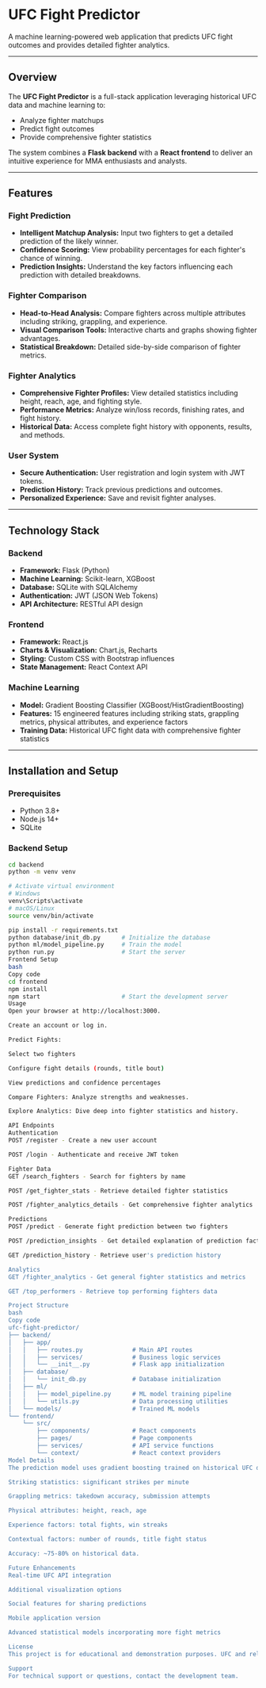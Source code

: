 
# UFC Fight Predictor

A machine learning-powered web application that predicts UFC fight outcomes and provides detailed fighter analytics.

---

## Overview

The **UFC Fight Predictor** is a full-stack application leveraging historical UFC data and machine learning to:

- Analyze fighter matchups
- Predict fight outcomes
- Provide comprehensive fighter statistics  

The system combines a **Flask backend** with a **React frontend** to deliver an intuitive experience for MMA enthusiasts and analysts.

---

## Features

### Fight Prediction
- **Intelligent Matchup Analysis:** Input two fighters to get a detailed prediction of the likely winner.
- **Confidence Scoring:** View probability percentages for each fighter's chance of winning.
- **Prediction Insights:** Understand the key factors influencing each prediction with detailed breakdowns.

### Fighter Comparison
- **Head-to-Head Analysis:** Compare fighters across multiple attributes including striking, grappling, and experience.
- **Visual Comparison Tools:** Interactive charts and graphs showing fighter advantages.
- **Statistical Breakdown:** Detailed side-by-side comparison of fighter metrics.

### Fighter Analytics
- **Comprehensive Fighter Profiles:** View detailed statistics including height, reach, age, and fighting style.
- **Performance Metrics:** Analyze win/loss records, finishing rates, and fight history.
- **Historical Data:** Access complete fight history with opponents, results, and methods.

### User System
- **Secure Authentication:** User registration and login system with JWT tokens.
- **Prediction History:** Track previous predictions and outcomes.
- **Personalized Experience:** Save and revisit fighter analyses.

---

## Technology Stack

### Backend
- **Framework:** Flask (Python)
- **Machine Learning:** Scikit-learn, XGBoost
- **Database:** SQLite with SQLAlchemy
- **Authentication:** JWT (JSON Web Tokens)
- **API Architecture:** RESTful API design

### Frontend
- **Framework:** React.js
- **Charts & Visualization:** Chart.js, Recharts
- **Styling:** Custom CSS with Bootstrap influences
- **State Management:** React Context API

### Machine Learning
- **Model:** Gradient Boosting Classifier (XGBoost/HistGradientBoosting)
- **Features:** 15 engineered features including striking stats, grappling metrics, physical attributes, and experience factors
- **Training Data:** Historical UFC fight data with comprehensive fighter statistics

---

## Installation and Setup

### Prerequisites
- Python 3.8+
- Node.js 14+
- SQLite

### Backend Setup
```bash
cd backend
python -m venv venv

# Activate virtual environment
# Windows
venv\Scripts\activate
# macOS/Linux
source venv/bin/activate

pip install -r requirements.txt
python database/init_db.py      # Initialize the database
python ml/model_pipeline.py     # Train the model
python run.py                   # Start the server
Frontend Setup
bash
Copy code
cd frontend
npm install
npm start                       # Start the development server
Usage
Open your browser at http://localhost:3000.

Create an account or log in.

Predict Fights:

Select two fighters

Configure fight details (rounds, title bout)

View predictions and confidence percentages

Compare Fighters: Analyze strengths and weaknesses.

Explore Analytics: Dive deep into fighter statistics and history.

API Endpoints
Authentication
POST /register - Create a new user account

POST /login - Authenticate and receive JWT token

Fighter Data
GET /search_fighters - Search for fighters by name

POST /get_fighter_stats - Retrieve detailed fighter statistics

POST /fighter_analytics_details - Get comprehensive fighter analytics

Predictions
POST /predict - Generate fight prediction between two fighters

POST /prediction_insights - Get detailed explanation of prediction factors

GET /prediction_history - Retrieve user's prediction history

Analytics
GET /fighter_analytics - Get general fighter statistics and metrics

GET /top_performers - Retrieve top performing fighters data

Project Structure
bash
Copy code
ufc-fight-predictor/
├── backend/
│   ├── app/
│   │   ├── routes.py              # Main API routes
│   │   ├── services/              # Business logic services
│   │   └── __init__.py            # Flask app initialization
│   ├── database/
│   │   └── init_db.py             # Database initialization
│   ├── ml/
│   │   ├── model_pipeline.py      # ML model training pipeline
│   │   └── utils.py               # Data processing utilities
│   └── models/                    # Trained ML models
└── frontend/
    └── src/
        ├── components/            # React components
        ├── pages/                 # Page components
        ├── services/              # API service functions
        └── context/               # React context providers
Model Details
The prediction model uses gradient boosting trained on historical UFC data. Key features:

Striking statistics: significant strikes per minute

Grappling metrics: takedown accuracy, submission attempts

Physical attributes: height, reach, age

Experience factors: total fights, win streaks

Contextual factors: number of rounds, title fight status

Accuracy: ~75-80% on historical data.

Future Enhancements
Real-time UFC API integration

Additional visualization options

Social features for sharing predictions

Mobile application version

Advanced statistical models incorporating more fight metrics

License
This project is for educational and demonstration purposes. UFC and related trademarks are property of their respective owners.

Support
For technical support or questions, contact the development team.
